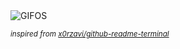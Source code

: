<div align="justify">
<picture>
    <source media="(prefers-color-scheme: dark)" srcset="https://i.ibb.co/XfPnBhCf/output-gif.gif">
    <source media="(prefers-color-scheme: light)" srcset="https://i.ibb.co/XfPnBhCf/output-gif.gif">
    <img alt="GIFOS" src="https://i.ibb.co/XfPnBhCf/output-gif.gif">
</picture>

<sub><i>inspired from [x0rzavi/github-readme-terminal](https://github.com/x0rzavi/github-readme-terminal)</i></sub>

</div>

<!-- Image deletion URL: https://ibb.co/8nwy3W7n/4d1de0951e92dff265a975d407ba7182 -->